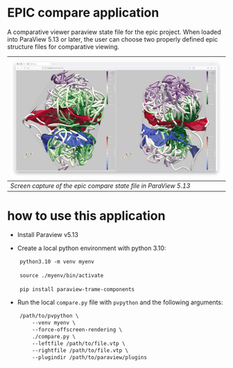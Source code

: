 # EPIC compare application

A comparative viewer paraview state file for the epic project. When loaded into ParaView 5.13 or later,
the user can choose two properly defined epic structure files for comparative viewing.

|![screen capture](doc/img/compare.png)|
| ---- |
|*Screen capture of the epic compare state file in ParaView 5.13*| 

# how to use this application

- Install Paraview v5.13

- Create a local python environment with python 3.10:

```
    python3.10 -m venv myenv

    source ./myenv/bin/activate       

    pip install paraview-trame-components
```

- Run the local `compare.py` file with `pvpython` and the following arguments:

```
    /path/to/pvpython \
        --venv myenv \
        --force-offscreen-rendering \
        ./compare.py \
        --leftfile /path/to/file.vtp \
        --rightfile /path/to/file.vtp \ 
        --plugindir /path/to/paraview/plugins
```
